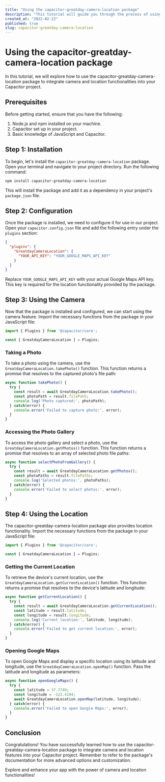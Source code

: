 ```yaml
---
title: "Using the capacitor-greatday-camera-location package"
description: "This tutorial will guide you through the process of using the capacitor-greatday-camera-location package for integrating camera and location features in your Capacitor project."
created_at: "2022-02-22"
published: true
slug: capacitor-greatday-camera-location
---
```


# Using the capacitor-greatday-camera-location package

In this tutorial, we will explore how to use the capacitor-greatday-camera-location package to integrate camera and location functionalities into your Capacitor project.

## Prerequisites

Before getting started, ensure that you have the following:

1. Node.js and npm installed on your machine.
2. Capacitor set up in your project.
3. Basic knowledge of JavaScript and Capacitor.

## Step 1: Installation

To begin, let's install the `capacitor-greatday-camera-location` package. Open your terminal and navigate to your project directory. Run the following command:

```bash
npm install capacitor-greatday-camera-location
```

This will install the package and add it as a dependency in your project's `package.json` file.

## Step 2: Configuration

Once the package is installed, we need to configure it for use in our project. Open your `capacitor.config.json` file and add the following entry under the `plugins` section:

```json
{
  "plugins": {
    "GreatdayCameraLocation": {
      "YOUR_API_KEY": "YOUR_GOOGLE_MAPS_API_KEY"
    }
  }
}
```

Replace `YOUR_GOOGLE_MAPS_API_KEY` with your actual Google Maps API key. This key is required for the location functionality provided by the package.

## Step 3: Using the Camera

Now that the package is installed and configured, we can start using the camera feature. Import the necessary functions from the package in your JavaScript file:

```javascript
import { Plugins } from '@capacitor/core';

const { GreatdayCameraLocation } = Plugins;
```

### Taking a Photo

To take a photo using the camera, use the `GreatdayCameraLocation.takePhoto()` function. This function returns a promise that resolves to the captured photo's file path:

```javascript
async function takePhoto() {
  try {
    const result = await GreatdayCameraLocation.takePhoto();
    const photoPath = result.filePath;
    console.log('Photo captured:', photoPath);
  } catch(error) {
    console.error('Failed to capture photo:', error);
  }
}
```

### Accessing the Photo Gallery

To access the photo gallery and select a photo, use the `GreatdayCameraLocation.getPhotos()` function. This function returns a promise that resolves to an array of selected photo file paths:

```javascript
async function selectPhotoFromGallery() {
  try {
    const result = await GreatdayCameraLocation.getPhotos();
    const photoPaths = result.filePaths;
    console.log('Selected photos:', photoPaths);
  } catch(error) {
    console.error('Failed to select photos:', error);
  }
}
```

## Step 4: Using the Location

The capacitor-greatday-camera-location package also provides location functionality. Import the necessary functions from the package in your JavaScript file:

```javascript
import { Plugins } from '@capacitor/core';

const { GreatdayCameraLocation } = Plugins;
```

### Getting the Current Location

To retrieve the device's current location, use the `GreatdayCameraLocation.getCurrentLocation()` function. This function returns a promise that resolves to the device's latitude and longitude:

```javascript
async function getCurrentLocation() {
  try {
    const result = await GreatdayCameraLocation.getCurrentLocation();
    const latitude = result.latitude;
    const longitude = result.longitude;
    console.log('Current location:', latitude, longitude);
  } catch(error) {
    console.error('Failed to get current location:', error);
  }
}
```

### Opening Google Maps

To open Google Maps and display a specific location using its latitude and longitude, use the `GreatdayCameraLocation.openMap()` function. Pass the latitude and longitude as parameters:

```javascript
async function openGoogleMaps() {
  try {
    const latitude = 37.7749;
    const longitude = -122.4194;
    await GreatdayCameraLocation.openMap(latitude, longitude);
  } catch(error) {
    console.error('Failed to open Google Maps:', error);
  }
}
```

## Conclusion

Congratulations! You have successfully learned how to use the capacitor-greatday-camera-location package to integrate camera and location features into your Capacitor project. Remember to refer to the package's documentation for more advanced options and customization.

Explore and enhance your app with the power of camera and location functionalities!